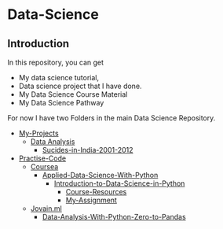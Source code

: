 # Data-Science

## Introduction

In this repository, you can get 
* My data science tutorial, 
* Data science project that I have done.
* My Data Science Course Material 
* My Data Science Pathway 

For now I have two Folders in the main Data Science Repository.

* [My-Projects](https://github.com/kannan-ravi/Data-Science/tree/main/My-Projects)
  * [Data Analysis](https://github.com/kannan-ravi/Data-Science/tree/main/My-Projects/Data-Analysis)
    * [Sucides-in-India-2001-2012](https://github.com/kannan-ravi/Data-Science/tree/main/My-Projects/Data-Analysis/Suicides-in-India-2001-2012)
* [Practise-Code](https://github.com/kannan-ravi/Data-Science/tree/main/Practiced-Code)
  * [Coursea](https://github.com/kannan-ravi/Data-Science/tree/main/Practiced-Code/Coursera)
    * [Applied-Data-Science-With-Python](https://github.com/kannan-ravi/Data-Science/tree/main/Practiced-Code/Coursera/Applied-Data-Science-With-Python)
      * [Introduction-to-Data-Science-in-Python](https://github.com/kannan-ravi/Data-Science/tree/main/Practiced-Code/Coursera/Applied-Data-Science-With-Python/Introduction-to-Data-Science-in-Python)
        * [Course-Resources](https://github.com/kannan-ravi/Data-Science/tree/main/Practiced-Code/Coursera/Applied-Data-Science-With-Python/Introduction-to-Data-Science-in-Python/Course-Resources)
        * [My-Assignment](https://github.com/kannan-ravi/Data-Science/tree/main/Practiced-Code/Coursera/Applied-Data-Science-With-Python/Introduction-to-Data-Science-in-Python/My-Assignments)
  * [Jovain.ml](https://github.com/kannan-ravi/Data-Science/tree/main/Practiced-Code/Jovian.ml-Platform)
    * [Data-Analysis-With-Python-Zero-to-Pandas](https://github.com/kannan-ravi/Data-Science/tree/main/Practiced-Code/Jovian.ml-Platform/01-Data-Anaysis)
